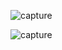 ![capture](https://github.com/user-attachments/assets/31f940e2-d83e-426f-ba6b-1f8385eb46af)





![capture](https://github.com/user-attachments/assets/cf9144e2-4ecb-4cbc-8ba0-698f5950dbe3)

